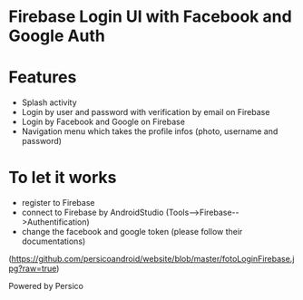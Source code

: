 
# Firebase Login UI with Facebook and Google Auth

# Features
- Splash activity
- Login by user and password with verification by email on Firebase
- Login by Facebook and Google on Firebase
- Navigation menu which takes the profile infos (photo, username and password)

# To let it works
- register to Firebase
- connect to Firebase by AndroidStudio (Tools-->Firebase-->Authentification)
- change the facebook and google token (please follow their documentations)

(https://github.com/persicoandroid/website/blob/master/fotoLoginFirebase.jpg?raw=true)

Powered by Persico
